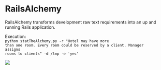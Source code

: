 # RailsAlchemy
RailsAlchemy transforms development raw text requirements into an up and running Rails application.<br>

Execution:<br>
<code>python statTheAlchemy.py -r "Hotel may have more than one room. Every room could be reserved by a client. Manager assigns rooms to clients" -d /tmp -e 'yes'</code><br>

<img src='https://github.com/slrbl/rails-alchemy/blob/master/image.png'/><br>


